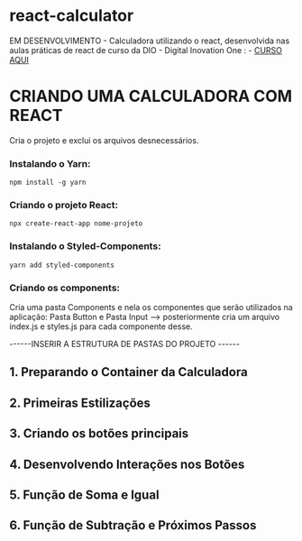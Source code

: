 # react-calculator
EM DESENVOLVIMENTO - Calculadora utilizando o react, desenvolvida nas aulas práticas de react de curso da DIO - Digital Inovation One : - [CURSO AQUI](https://web.dio.me/project/calculadora/learning/1a2abe59-0b6c-4a90-b291-067eb708c5c1?back=/track/orange-tech&tab=undefined&moduleId=undefined)

# CRIANDO UMA CALCULADORA COM REACT
Cria o projeto e exclui os arquivos desnecessários.

### Instalando o Yarn:

```
npm install -g yarn
```
### Criando o projeto React:

```
npx create-react-app nome-projeto
```
### Instalando o Styled-Components:

```
yarn add styled-components
```
### Criando os components:

Cria uma pasta Components e nela os componentes que serão utilizados na aplicação: Pasta Button e Pasta Input --> posteriormente cria um arquivo index.js e styles.js para cada componente desse.

------INSERIR A ESTRUTURA DE PASTAS DO PROJETO ------

## 1. Preparando o Container da Calculadora

## 2. Primeiras Estilizações

## 3. Criando os botões principais

## 4. Desenvolvendo Interações nos Botões

## 5. Função de Soma e Igual

## 6. Função de Subtração e Próximos Passos





